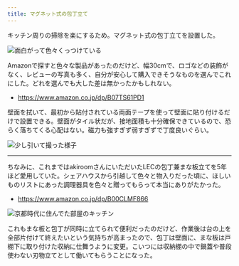 ```yaml
---
title: マグネット式の包丁立て
---
```


キッチン周りの掃除を楽にするため。マグネット式の包丁立てを設置した。

![](https://i.imgur.com/DL4XIKOh.jpg "面白がって色々くっつけている")

Amazonで探すと色々な製品があったのだけど、幅30cmで、ロゴなどの装飾がなく、レビューの写真も多く、自分が安心して購入できそうなものを選んでこれにした。どれを選んでも大した差は無かったかもしれない。

- https://www.amazon.co.jp/dp/B07TS61PD1

壁面を拭いて、最初から貼付されている両面テープを使って壁面に貼り付けるだけで設置できる。壁面がタイル状だが、接地面積も十分確保できているので、恐らく落ちてくる心配はない。磁力も強すぎず弱すぎずで丁度良いぐらい。

![](https://i.imgur.com/rmCZdIih.jpg "少し引いて撮った様子")

---

ちなみに、これまではakiroomさんにいただいたLECの包丁兼まな板立てを5年ほど愛用していた。シェアハウスから引越して色々と物入りだった頃に、ほしいものリストにあった調理器具を色々と贈ってもらって本当にありがたかった。

- https://www.amazon.co.jp/dp/B00CLMF866

![](https://i.imgur.com/5BJ0BPeh.jpg "京都時代に住んでた部屋のキッチン")

これもまな板と包丁が同時に立てられて便利だったのだけど、作業後は台の上を全部片付けて終えたいという気持ちが高まったので、包丁は壁面に、まな板は戸棚下に取り付けた収納に仕舞うように変更。こいつには収納棚の中で鍋蓋や普段使わない刃物立てとして働いてもらうことになった。
